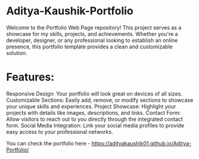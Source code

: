 # Aditya-Kaushik-Portfolio

Welcome to the Portfolio Web Page repository! This project serves as a showcase for my skills, projects, and achievements. Whether you're a developer, designer, or any professional looking to establish an online presence, this portfolio template provides a clean and customizable solution.

# Features:

Responsive Design: Your portfolio will look great on devices of all sizes.
Customizable Sections: Easily add, remove, or modify sections to showcase your unique skills and experiences.
Project Showcase: Highlight your projects with details like images, descriptions, and links.
Contact Form: Allow visitors to reach out to you directly through the integrated contact form.
Social Media Integration: Link your social media profiles to provide easy access to your professional networks.


You can check the portfolio here - https://adityakaushik01.github.io/Aditya-Portfolio/
